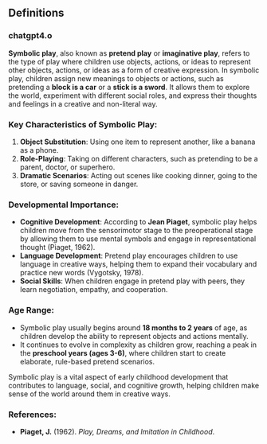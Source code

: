 
## Definitions

### chatgpt4.o

**Symbolic play**, also known as **pretend play** or **imaginative play**, refers to the type of play where children use objects, actions, or ideas to represent other objects, actions, or ideas as a form of creative expression. In symbolic play, children assign new meanings to objects or actions, such as pretending a **block is a car** or a **stick is a sword**. It allows them to explore the world, experiment with different social roles, and express their thoughts and feelings in a creative and non-literal way.

### Key Characteristics of Symbolic Play:
1. **Object Substitution**: Using one item to represent another, like a banana as a phone.
2. **Role-Playing**: Taking on different characters, such as pretending to be a parent, doctor, or superhero.
3. **Dramatic Scenarios**: Acting out scenes like cooking dinner, going to the store, or saving someone in danger.

### Developmental Importance:
- **Cognitive Development**: According to **Jean Piaget**, symbolic play helps children move from the sensorimotor stage to the preoperational stage by allowing them to use mental symbols and engage in representational thought (Piaget, 1962).
- **Language Development**: Pretend play encourages children to use language in creative ways, helping them to expand their vocabulary and practice new words (Vygotsky, 1978).
- **Social Skills**: When children engage in pretend play with peers, they learn negotiation, empathy, and cooperation.

### Age Range:
- Symbolic play usually begins around **18 months to 2 years** of age, as children develop the ability to represent objects and actions mentally.
- It continues to evolve in complexity as children grow, reaching a peak in the **preschool years (ages 3-6)**, where children start to create elaborate, rule-based pretend scenarios.

Symbolic play is a vital aspect of early childhood development that contributes to language, social, and cognitive growth, helping children make sense of the world around them in creative ways. 

### References:
- **Piaget, J.** (1962). *Play, Dreams, and Imitation in Childhood*.